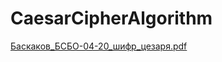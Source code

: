 # CaesarCipherAlgorithm

[Баскаков_БСБО-04-20_шифр_цезаря.pdf](https://github.com/Def404/CaesarCipherAlgorithm/files/10066750/_.-04-20_._.pdf)
